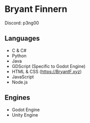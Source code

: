 # Bryant Finnern
Discord: p3ng00

## Languages
* C & C#
* Python
* Java
* GDScript (Specific to Godot Engine)
* HTML & CSS (https://BryantF.xyz)
* JavaScript
* Node.js

## Engines
* Godot Engine
* Unity Engine
